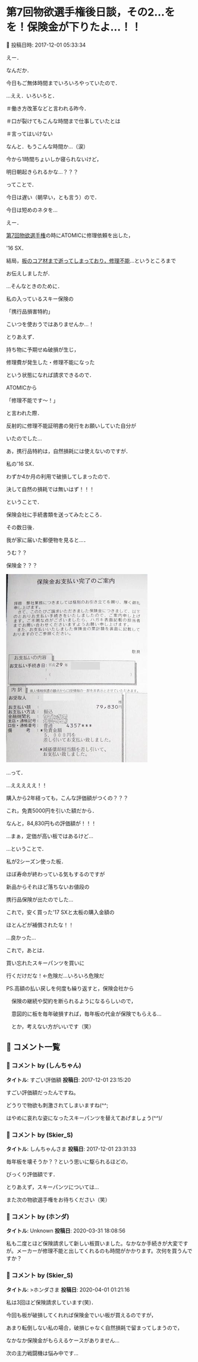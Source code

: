 # 第7回物欲選手権後日談，その2…をを！保険金が下りたよ…！！

📅 投稿日時: 2017-12-01 05:33:34

えー．


なんだか．


今日もご無体時間までいろいろやっていたので．


…ええ．いろいろと．


＃働き方改革などと言われる昨今．


＃口が裂けてもこんな時間まで仕事していたとは


＃言ってはいけない





なんと．もうこんな時間か…（涙）


今から1時間ちょいしか寝られないけど，


明日朝起きられるかな…？？？





ってことで．


今日は遅い（朝早い，とも言う）ので．


今日は短めのネタを…





えー．


[第7回物欲選手権](e38b4d4ca6ea3af24cebf3838ab8c791d.md)の時にATOMICに修理依頼を出した，


'16 SX．


結局，[板のコア材まで逝ってしまっており，修理不能](e56c11ebadfa98e86c1f0cbe36198f076.md)…というところまで


お伝えしましたが．





…そんなときのために．


私の入っているスキー保険の


「携行品損害特約」


こいつを使おうではありませんか…！





とりあえず．


持ち物に予期せぬ破損が生じ，


修理費が発生した・修理不能になった


という状態になれば請求できるので．


ATOMICから


「修理不能です～！」


と言われた際．


反射的に修理不能証明書の発行をお願いしていた自分が


いたのでした…





あ，携行品特約は，自然損耗には使えないのですが．


私の'16 SX．


わずか4か月の利用で破損してしまったので．


決して自然の損耗では無いはず！！！





ということで．


保険会社に手続書類を送ってみたところ．





その数日後．


我が家に届いた郵便物を見ると…．


うむ？？


保険金？？？




![b457ab85b430a52a26f09239b27efd78.jpg](images/b457ab85b430a52a26f09239b27efd78.jpg)




…って．


…えええええ！！


購入から2年経っても，こんな評価額がつくの？？？





これ，免責5000円を引いた額だから．


なんと，84,830円もの評価額が！！！


…まぁ，定価が高い板ではあるけど…





…ということで．


私が2シーズン使った板．


ほぼ寿命が終わっている気もするのですが


新品からそれほど落ちないお値段の


携行品保険が出たのでした…





これで，安く買った'17 SXと太板の購入金額の


ほとんどが補償されたな！！


…良かった…





これで，あとは．


買い忘れたスキーパンツを買いに


行くだけだな！←危険だ…いろいろ危険だ





PS.高額の払い戻しを何度も繰り返すと，保険会社から


　保険の継続や契約を断られるようになるらしいので，


　意図的に板を毎年破損すれば，毎年板の代金が保険でもらえる…


　とか，考えない方がいいです（笑）

## 💬 コメント一覧

### 💬 コメント by (しんちゃん)
**タイトル**: すごい評価額
**投稿日**: 2017-12-01 23:15:20

すごい評価額だったんですね。

どうりで物欲も刺激されてしまいますね(^^;

はやめに哀れな姿になったスキーパンツを替えてあげましょう(^^)/

### 💬 コメント by (Skier_S)
**タイトル**: しんちゃんさま
**投稿日**: 2017-12-01 23:31:33

毎年板を壊そうか？？という思いに駆られるほどの，

びっくり評価額です．



とりあえず，スキーパンツについては…

また次の物欲選手権をお待ちください（笑）

### 💬 コメント by (ホンダ)
**タイトル**: Unknown
**投稿日**: 2020-03-31 18:08:56

私も二度とほど保険請求して新しい板買いました。なかなか手続きが大変ですが。メーカーが修理不能と出してくれるのも時間がかかります。次何を買うんですか？

### 💬 コメント by (Skier_S)
**タイトル**: >ホンダさま
**投稿日**: 2020-04-01 01:21:16

私は3回ほど保険請求しています(笑)．

今回も板が破損してくれれば保険金でいい板が買えるのですが，

あまり転倒しない私の場合，破損じゃなく自然損耗で留まってしまうので，

なかなか保険金がもらえるケースがありません…

次の主力戦闘機は悩み中です…

